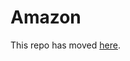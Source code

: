 # Amazon

This repo has moved [here](https://github.com/couchbase-partners/amazon-cloud-formation-couchbase).
